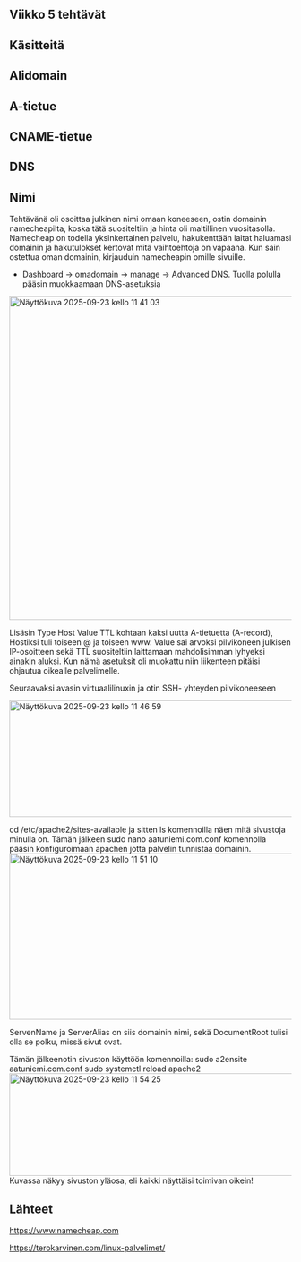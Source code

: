 ## Viikko 5 tehtävät

## Käsitteitä
Alidomain
-

A-tietue
-

CNAME-tietue
-

DNS
-

## Nimi

Tehtävänä oli osoittaa julkinen nimi omaan koneeseen, ostin domainin namecheapilta, koska tätä suositeltiin ja hinta oli maltillinen vuositasolla. Namecheap on todella  yksinkertainen palvelu, hakukenttään laitat haluamasi domainin ja hakutulokset kertovat mitä vaihtoehtoja on vapaana.
Kun sain ostettua oman domainin, kirjauduin namecheapin omille sivuille.
 - Dashboard -> omadomain -> manage -> Advanced DNS.
Tuolla polulla pääsin muokkaamaan DNS-asetuksia
<img width="924" height="578" alt="Näyttökuva 2025-09-23 kello 11 41 03" src="https://github.com/user-attachments/assets/6df2bbcd-c600-4138-a80c-ecd371317ec2" />

Lisäsin Type Host Value TTL kohtaan kaksi uutta A-tietuetta (A-record), Hostiksi tuli toiseen @ ja toiseen www. Value sai arvoksi pilvikoneen julkisen IP-osoitteen sekä TTL suositeltiin laittamaan mahdolisimman lyhyeksi ainakin aluksi. Kun nämä asetuksit oli muokattu niin liikenteen pitäisi ohjautua oikealle palvelimelle.

Seuraavaksi avasin virtuaalilinuxin ja otin SSH- yhteyden pilvikoneeseen 

<img width="840" height="208" alt="Näyttökuva 2025-09-23 kello 11 46 59" src="https://github.com/user-attachments/assets/76d6a2b9-fa44-4c86-9fe9-f3720c1b61a6" />

cd /etc/apache2/sites-available ja sitten ls komennoilla näen mitä sivustoja minulla on. Tämän jälkeen sudo nano aatuniemi.com.conf komennolla pääsin konfiguroimaan apachen jotta palvelin tunnistaa domainin.
<img width="602" height="297" alt="Näyttökuva 2025-09-23 kello 11 51 10" src="https://github.com/user-attachments/assets/0be94bfa-35bc-4b64-b7ba-569dc9bc101c" />

ServenName ja ServerAlias on siis domainin nimi, sekä DocumentRoot tulisi olla se polku, missä sivut ovat.

Tämän jälkeenotin sivuston käyttöön komennoilla:
sudo a2ensite aatuniemi.com.conf
sudo systemctl reload apache2
<img width="1135" height="183" alt="Näyttökuva 2025-09-23 kello 11 54 25" src="https://github.com/user-attachments/assets/f1510fa2-03d1-4888-bb1c-372f21db634d" />
Kuvassa näkyy sivuston yläosa, eli kaikki näyttäisi toimivan oikein!







## Lähteet
https://www.namecheap.com

https://terokarvinen.com/linux-palvelimet/

